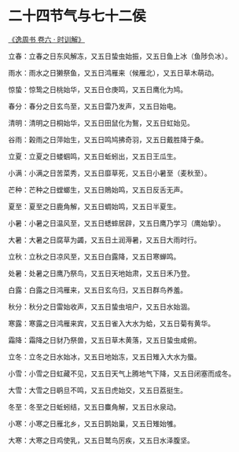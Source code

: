 <link href="../../../css/style.css" rel="stylesheet" type="text/css" />

# 二十四节气与七十二侯

<span class="r">[《逸周书 卷六 · 时训解》](../../../古文观止/自定义卷/逸周书·卷六·时训解.md)

<div class="p">

立春：立春之日东风解冻，又五日蛰虫始振，又五日鱼上冰（鱼陟负冰）。

雨水：雨水之日獭祭鱼，又五日鸿雁来（候雁北），又五日草木萌动。

惊蛰：惊鸷之日桃始华，又五日仓庚鸣，又五日鹰化为鸠。

春分：春分之日玄鸟至，又五日雷乃发声，又五日始电。

清明：清明之日桐始华，又五日田鼠化为鴽，又五日虹始见。

谷雨：榖雨之日萍始生，又五日鸣鸠拂奇羽，又五日戴胜降于桑。

立夏：立夏之日蝼蝈鸣，又五日蚯蚓出，又五日王瓜生。

小满：小满之日苦菜秀，又五日靡草死，又五日小暑至（麦秋至）。

芒种：芒种之日螳螂生，又五日鵙始鸣，又五日反舌无声。

夏至：夏至之日鹿角解，又五日蜩始鸣，又五日半夏生。

小暑：小暑之日温风至，又五日蟋蟀居辟，又五日鹰乃学习（鹰始挚）。

大暑：大暑之日腐草为蠲，又五日土润溽暑，又五日大雨时行。

立秋：立秋之日凉风至，又五日白露降，又五日寒蝉鸣。

处暑：处暑之日鹰乃祭鸟，又五日天地始肃，又五日禾乃登。

白露：白露之日鸿雁来，又五日玄鸟归，又五日群鸟养羞。

秋分：秋分之日雷始收声，又五日蛰虫培户，又五日水始涸。

寒露：寒露之日鸿雁来宾，又五日雀入大水为蛤，又五日菊有黄华。

霜降：霜降之日豺乃祭兽，又五日草木黄落，又五日蛰虫咸俯。

立冬：立冬之日水始冰，又五日地始冻，又五日雉入大水为蜃。

小雪：小雪之日虹藏不见，又五日天气上腾地气下降，又五日闭塞而成冬。

大雪：大雪之日鹖旦不鸣，又五日虎始交，又五日荔挺生。

冬至：冬至之日蚯蚓结，又五日麋角解，又五日水泉动。

小寒：小寒之日雁北乡，又五日鹊始巢，又五日雉始雊。

大寒：大寒之日鸡使乳，又五日鹫鸟厉疾，又五日水泽腹坚。

